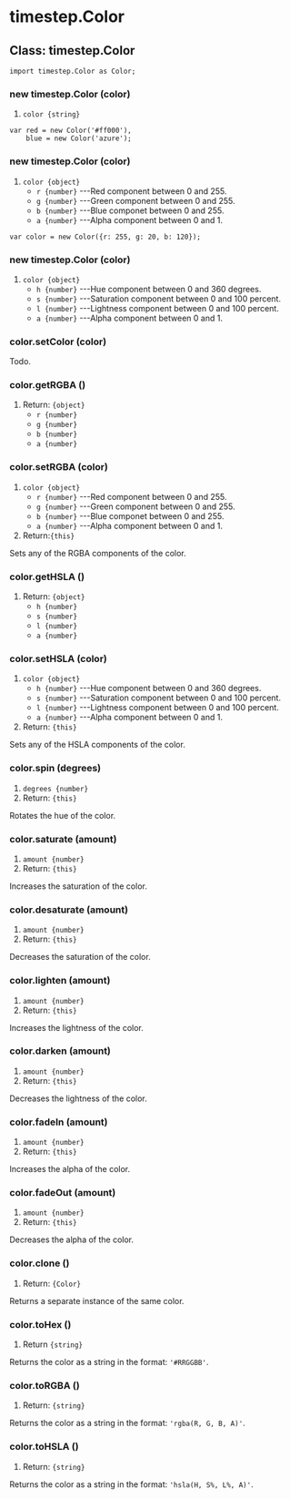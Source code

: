 # timestep.Color

## Class: timestep.Color

~~~
import timestep.Color as Color;
~~~

### new timestep.Color (color)
1. `color {string}`

~~~
var red = new Color('#ff000'),
    blue = new Color('azure');
~~~

### new timestep.Color (color)
1. `color {object}`
	* `r {number}` ---Red component between 0 and 255.
	* `g {number}` ---Green component between 0 and 255.
	* `b {number}` ---Blue componet between 0 and 255.
	* `a {number}` ---Alpha component between 0 and 1.

~~~
var color = new Color({r: 255, g: 20, b: 120});
~~~

### new timestep.Color (color)
1. `color {object}`
	* `h {number}` ---Hue component between 0 and 360 degrees.
	* `s {number}` ---Saturation component between 0 and 100 percent.
	* `l {number}` ---Lightness component between 0 and 100 percent.
	* `a {number}` ---Alpha component between 0 and 1.

### color.setColor (color)

Todo.

### color.getRGBA ()
1. Return: `{object}`
	* `r {number}`
	* `g {number}`
	* `b {number}`
	* `a {number}`

### color.setRGBA (color)
1. `color {object}`
	* `r {number}` ---Red component between 0 and 255.
	* `g {number}` ---Green component between 0 and 255.
	* `b {number}` ---Blue componet between 0 and 255.
	* `a {number}` ---Alpha component between 0 and 1.
2. Return:`{this}`

Sets any of the RGBA components of the color.

### color.getHSLA ()
1. Return: `{object}`
	* `h {number}`
	* `s {number}`
	* `l {number}`
	* `a {number}`

### color.setHSLA (color)
1. `color {object}`
	* `h {number}` ---Hue component between 0 and 360 degrees.
	* `s {number}` ---Saturation component between 0 and 100 percent.
	* `l {number}` ---Lightness component between 0 and 100 percent.
	* `a {number}` ---Alpha component between 0 and 1.
2. Return: `{this}`

Sets any of the HSLA components of the color.

### color.spin (degrees)
1. `degrees {number}`
2. Return: `{this}`

Rotates the hue of the color.

### color.saturate (amount)
1. `amount {number}`
2. Return: `{this}`

Increases the saturation of the color.

### color.desaturate (amount)
1. `amount {number}`
2. Return: `{this}`

Decreases the saturation of the color.

### color.lighten (amount)
1. `amount {number}`
2. Return: `{this}`

Increases the lightness of the color.

### color.darken (amount)
1. `amount {number}`
2. Return: `{this}`

Decreases the lightness of the color.

### color.fadeIn (amount)
1. `amount {number}`
2. Return: `{this}`

Increases the alpha of the color.

### color.fadeOut (amount)
1. `amount {number}`
2. Return: `{this}`

Decreases the alpha of the color.

### color.clone ()
1. Return: `{Color}`

Returns a separate instance of the same color.

### color.toHex ()
1. Return `{string}`

Returns the color as a string in the format: `'#RRGGBB'`.

### color.toRGBA ()
1. Return: `{string}`

Returns the color as a string in the format: `'rgba(R, G, B, A)'`.

### color.toHSLA ()
1. Return: `{string}`

Returns the color as a string in the format: `'hsla(H, S%, L%, A)'`.